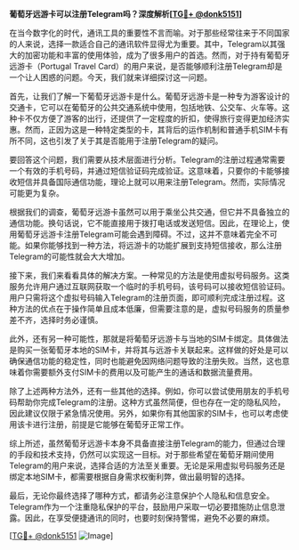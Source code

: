 **葡萄牙远游卡可以注册Telegram吗？深度解析[[TG💪+ @donk5151](https://t.me/s/donk5151)]**

在当今数字化的时代，通讯工具的重要性不言而喻。对于那些经常往来于不同国家的人来说，选择一款适合自己的通讯软件显得尤为重要。其中，Telegram以其强大的加密功能和丰富的使用体验，成为了很多用户的首选。然而，对于持有葡萄牙远游卡（Portugal Travel Card）的用户来说，是否能够顺利注册Telegram却是一个让人困惑的问题。今天，我们就来详细探讨这一问题。

首先，让我们了解一下葡萄牙远游卡是什么。葡萄牙远游卡是一种专为游客设计的交通卡，它可以在葡萄牙的公共交通系统中使用，包括地铁、公交车、火车等。这种卡不仅方便了游客的出行，还提供了一定程度的折扣，使得旅行变得更加经济实惠。然而，正因为这是一种特定类型的卡，其背后的运作机制和普通手机SIM卡有所不同，这也引发了关于其是否能用于注册Telegram的疑问。

要回答这个问题，我们需要从技术层面进行分析。Telegram的注册过程通常需要一个有效的手机号码，并通过短信验证码完成验证。这意味着，只要你的卡能够接收短信并具备国际通信功能，理论上就可以用来注册Telegram。然而，实际情况可能更为复杂。

根据我们的调查，葡萄牙远游卡虽然可以用于乘坐公共交通，但它并不具备独立的通信功能。换句话说，它不能直接用于拨打电话或发送短信。因此，在理论上，使用葡萄牙远游卡注册Telegram可能会遇到障碍。不过，这并不意味着完全不可能。如果你能够找到一种方法，将远游卡的功能扩展到支持短信接收，那么注册Telegram的可能性就会大大增加。

接下来，我们来看看具体的解决方案。一种常见的方法是使用虚拟号码服务。这类服务允许用户通过互联网获取一个临时的手机号码，该号码可以接收短信验证码。用户只需将这个虚拟号码输入Telegram的注册页面，即可顺利完成注册过程。这种方法的优点在于操作简单且成本低廉，但需要注意的是，虚拟号码服务的质量参差不齐，选择时务必谨慎。

此外，还有另一种可能性，那就是将葡萄牙远游卡与当地的SIM卡绑定。具体做法是购买一张葡萄牙本地的SIM卡，并将其与远游卡关联起来。这样做的好处是可以确保通信功能的稳定性，同时也能避免因网络问题导致的注册失败。当然，这也意味着你需要额外支付SIM卡的费用以及可能产生的通话和数据流量费用。

除了上述两种方法外，还有一些其他的选择。例如，你可以尝试使用朋友的手机号码帮助你完成Telegram的注册。这种方式虽然简便，但也存在一定的隐私风险，因此建议仅限于紧急情况使用。另外，如果你有其他国家的SIM卡，也可以考虑使用该卡进行注册，前提是它能够在葡萄牙正常工作。

综上所述，虽然葡萄牙远游卡本身不具备直接注册Telegram的能力，但通过合理的手段和技术支持，仍然可以实现这一目标。对于那些希望在葡萄牙期间使用Telegram的用户来说，选择合适的方法至关重要。无论是采用虚拟号码服务还是绑定本地SIM卡，都需要根据自身需求权衡利弊，做出最明智的选择。

最后，无论你最终选择了哪种方式，都请务必注意保护个人隐私和信息安全。Telegram作为一个注重隐私保护的平台，鼓励用户采取一切必要措施防止信息泄露。因此，在享受便捷通讯的同时，也要时刻保持警惕，避免不必要的麻烦。

[[TG💪+ @donk5151](https://t.me/s/donk5151) ![Image](https://i.postimg.cc/rwNCRYN7/Snipaste-2025-04-30-17-27-05.png)]